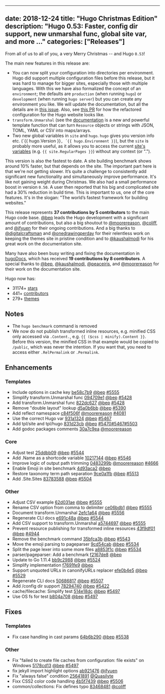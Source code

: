 
---
date: 2018-12-24
title: "Hugo Christmas Edition"
description: "Hugo 0.53: Faster, config dir support, new unmarshal func, global site var, and more ..."
categories: ["Releases"]
---

From all of us to all of you, a very Merry Christmas -- and Hugo `0.53`!

The main new features in this release are:

* You can now split your configuration into directories per environment. Hugo did support multiple configuration files before this release, but it was hard to manage for bigger sites, especially those with multiple languages. With this we have also formalized the concept of an `environment`; the defaults are `production` (when running `hugo`) or `development` (when running `hugo server`) but you can create any environment you like.  We will update the documentation, but all the details are in [this issue](https://github.com/gohugoio/hugo/pull/5501#issue-236237630). Also, see [this PR](https://github.com/gohugoio/hugoDocs/pull/683) for how the refactored configuration for the Hugo website looks like.
* `transform.Unmarshal` (see the [documentation](https://gohugo.io//functions/transform.unmarshal/) is a new and powerful template function that can turn `Resource` objects or strings with JSON, TOML, YAML or CSV into maps/arrays.
* Two new global variables in `site` and `hugo`. `hugo` gives you version info etc. (´{{ hugo.Version }}`, ´{{ hugo.Environment }}`), but the `site` is probably more useful, as it allows you to access the current [site's variables](https://gohugo.io/variables/site/) (e.g. `{{ site.RegularPages }}`) without any context (or ".").

This version is also the fastest to date. A site building benchmark shows around 10% faster, but that depends on the site. The important part here is that we're not getting slower.  It’s quite a challenge to consistently add significant new functionality and simultaneously improve performance. It's like not gaining weight during Christmas. We also had a small performance boost in version `0.50`. A user then reported that his big and complicated site had a 30% reduction in build time. This is important to us, one of the core features. It's in the slogan: "The world’s fastest framework for building websites."

This release represents **37 contributions by 5 contributors** to the main Hugo code base. [@bep](https://github.com/bep) leads the Hugo development with a significant amount of contributions, but also a big shoutout to [@moorereason](https://github.com/moorereason), [@coliff](https://github.com/coliff), and [@jfyuen](https://github.com/jfyuen) for their ongoing contributions. And a big thanks to [@digitalcraftsman](https://github.com/digitalcraftsman) and [@onedrawingperday](https://github.com/onedrawingperday) for their relentless work on keeping the themes site in pristine condition and to [@kaushalmodi](https://github.com/kaushalmodi) for his great work on the documentation site.

Many have also been busy writing and fixing the documentation in [hugoDocs](https://github.com/gohugoio/hugoDocs), 
which has received **19 contributions by 8 contributors**. A special thanks to [@bep](https://github.com/bep), [@kaushalmodi](https://github.com/kaushalmodi), [@peaceiris](https://github.com/peaceiris), and [@moorereason](https://github.com/moorereason) for their work on the documentation site.


Hugo now has:

* 31174+ [stars](https://github.com/gohugoio/hugo/stargazers)
* 441+ [contributors](https://github.com/gohugoio/hugo/graphs/contributors)
* 279+ [themes](http://themes.gohugo.io/)


## Notes

* The `hugo benchmark` command is removed
* We now do not publish transformed inline resources, e.g. minified CSS only accessed via `.Content.`, e.g. `{{ ($css | minify).Content }}`. Before this version, the minified CSS in that example would be copied to `/public`, which was never the intention. If you want that, you need to access either `.RelPermalink` or `.Permalink`.


## Enhancements

### Templates

* Include options in cache key [be58c7b9](https://github.com/gohugoio/hugo/commit/be58c7b9c88116094ca2b424c77210ddcccfff8e) [@bep](https://github.com/bep) [#5555](https://github.com/gohugoio/hugo/issues/5555)
* Simplify transform.Unmarshal func [094709e1](https://github.com/gohugoio/hugo/commit/094709e105d48547bf5297adc0ad0c777678b0a6) [@bep](https://github.com/bep) [#5428](https://github.com/gohugoio/hugo/issues/5428)
* Add transform.Unmarshal func [822dc627](https://github.com/gohugoio/hugo/commit/822dc627a1cfdf1f97882f27761675ac6ace7669) [@bep](https://github.com/bep) [#5428](https://github.com/gohugoio/hugo/issues/5428)
* Remove "double layout" lookup [d5a0b6bb](https://github.com/gohugoio/hugo/commit/d5a0b6bbbc83a3e274c62ed397a293f04ee8d241) [@bep](https://github.com/bep) [#5390](https://github.com/gohugoio/hugo/issues/5390)
* Add reflect namespace [c84f506f](https://github.com/gohugoio/hugo/commit/c84f506f8ef1f2ca94ab96718a22ba6e290235ac) [@moorereason](https://github.com/moorereason) [#4081](https://github.com/gohugoio/hugo/issues/4081)
* Use the correct Hugo var [931a1324](https://github.com/gohugoio/hugo/commit/931a1324503a4414e38d26efe82e1add811a8d29) [@bep](https://github.com/bep) [#5467](https://github.com/gohugoio/hugo/issues/5467)
* Add tpl/site and tpl/hugo [831d23cb](https://github.com/gohugoio/hugo/commit/831d23cb4d1ca99cdc15ed31c8ee1f981497be8f) [@bep](https://github.com/bep) [#5470](https://github.com/gohugoio/hugo/issues/5470)[#5467](https://github.com/gohugoio/hugo/issues/5467)[#5503](https://github.com/gohugoio/hugo/issues/5503)
* Add godoc packages comments [30a7c9ea](https://github.com/gohugoio/hugo/commit/30a7c9ea37a0f36451946f8688a3f807618a7eff) [@moorereason](https://github.com/moorereason) 

### Core

* Adjust test [25ddbb09](https://github.com/gohugoio/hugo/commit/25ddbb09fea7794edbbafa2ffce4e361cdc9bacf) [@bep](https://github.com/bep) [#5544](https://github.com/gohugoio/hugo/issues/5544)
* Add .Name as a shortcode variable [10217144](https://github.com/gohugoio/hugo/commit/1021714449a05ef85b2fdfaf65b354cbdee44f23) [@bep](https://github.com/bep) [#5546](https://github.com/gohugoio/hugo/issues/5546)
* Improve logic of output path trimming [0483299b](https://github.com/gohugoio/hugo/commit/0483299bc06a742d40528e0d675e42e149910853) [@moorereason](https://github.com/moorereason) [#4666](https://github.com/gohugoio/hugo/issues/4666)
* Enable Emoji in site benchmark [4d93aca2](https://github.com/gohugoio/hugo/commit/4d93aca27dfdebc9e06948ccf37a7922dac09d65) [@bep](https://github.com/bep) 
* Restore taxonomy term path separation [9ce0a1fb](https://github.com/gohugoio/hugo/commit/9ce0a1fb7011bd75eb0e2262e35354c49ce98ac5) [@bep](https://github.com/bep) [#5513](https://github.com/gohugoio/hugo/issues/5513)
* Add .Site.Sites [83783588](https://github.com/gohugoio/hugo/commit/8378358857d852458d01c667d59d13baa59a719c) [@bep](https://github.com/bep) [#5504](https://github.com/gohugoio/hugo/issues/5504)

### Other

* Adjust CSV example [62d031ae](https://github.com/gohugoio/hugo/commit/62d031aedfc128729b460241bd99d97b5d902e62) [@bep](https://github.com/bep) [#5555](https://github.com/gohugoio/hugo/issues/5555)
* Rename CSV option from comma to delimiter [ce06bdb1](https://github.com/gohugoio/hugo/commit/ce06bdb16a64dd39a8ebbb2e5a53b33520b00bb1) [@bep](https://github.com/bep) [#5555](https://github.com/gohugoio/hugo/issues/5555)
* Document transform.Unmarshal [2efc1a64](https://github.com/gohugoio/hugo/commit/2efc1a64c391420b1007f6e94b6ff616fb136635) [@bep](https://github.com/bep) [#5556](https://github.com/gohugoio/hugo/issues/5556)
* Regenerate CLI docs [e691c48a](https://github.com/gohugoio/hugo/commit/e691c48a5a9b4db5aa5383de6b83352fc18cc633) [@bep](https://github.com/bep) [#5544](https://github.com/gohugoio/hugo/issues/5544)
* Add CSV support to transform.Unmarshal [a5744697](https://github.com/gohugoio/hugo/commit/a5744697971d296eb973e04e4259fe9e516b908f) [@bep](https://github.com/bep) [#5555](https://github.com/gohugoio/hugo/issues/5555)
* Prevent resource publishing for transformed inline resources [43f9df01](https://github.com/gohugoio/hugo/commit/43f9df0194d229805d80b13c9e38a7a0fec12cf4) [@bep](https://github.com/bep) [#4944](https://github.com/gohugoio/hugo/issues/4944)
* Remove the benchmark command [35bfca3b](https://github.com/gohugoio/hugo/commit/35bfca3b14977eaebab4003b43b5236c1888d93d) [@bep](https://github.com/bep) [#5543](https://github.com/gohugoio/hugo/issues/5543)
* Move the emoji parsing to pageparser [9cd54cab](https://github.com/gohugoio/hugo/commit/9cd54cab20a03475e34ca462bd943069111481ae) [@bep](https://github.com/bep) [#5534](https://github.com/gohugoio/hugo/issues/5534)
* Split the page lexer into some more files [a8853f1c](https://github.com/gohugoio/hugo/commit/a8853f1c5ace30ae8d256ad374bdb280c95d4228) [@bep](https://github.com/bep) [#5534](https://github.com/gohugoio/hugo/issues/5534)
* parser/pageparser: Add a benchmark [f2167de8](https://github.com/gohugoio/hugo/commit/f2167de83493f13f02dd622425364668834f8208) [@bep](https://github.com/bep) 
* Update to Go 1.11.4 [bb9c2988](https://github.com/gohugoio/hugo/commit/bb9c2988f871ca5fe6af9c8e207ec852c631c3b3) [@bep](https://github.com/bep) [#5524](https://github.com/gohugoio/hugo/issues/5524)
* Simplify implementation [f7691fe9](https://github.com/gohugoio/hugo/commit/f7691fe9652aa12b6c582dea0ae2555e772d1a5f) [@bep](https://github.com/bep) 
* Support unquoted URLs in canonifyURLs replacer [efe0b4e5](https://github.com/gohugoio/hugo/commit/efe0b4e5c0292c1e5e27b0c32fbc368062fde3e8) [@bep](https://github.com/bep) [#5529](https://github.com/gohugoio/hugo/issues/5529)
* Regenerate CLI docs [50686817](https://github.com/gohugoio/hugo/commit/50686817072c8bef947959cb2bcc7f1914c7f839) [@bep](https://github.com/bep) [#5507](https://github.com/gohugoio/hugo/issues/5507)
* Add /config dir support [78294740](https://github.com/gohugoio/hugo/commit/7829474088f835251f04caa1121d47e35fe89f7e) [@bep](https://github.com/bep) [#5422](https://github.com/gohugoio/hugo/issues/5422)
* cache/filecache: Simplify test [514e18dc](https://github.com/gohugoio/hugo/commit/514e18dc27ce37a0e9a231741d616cf29d50d610) [@bep](https://github.com/bep) [#5497](https://github.com/gohugoio/hugo/issues/5497)
* Use OS fs for test [b804a708](https://github.com/gohugoio/hugo/commit/b804a70881c7be26dc15274c4f98f1057469cbc1) [@bep](https://github.com/bep) [#5497](https://github.com/gohugoio/hugo/issues/5497)

## Fixes

### Templates

* Fix case handling in cast params [64b6b290](https://github.com/gohugoio/hugo/commit/64b6b290751df01c47ff8d8fe21a3eca7a5db283) [@bep](https://github.com/bep) [#5538](https://github.com/gohugoio/hugo/issues/5538)

### Other

* Fix "failed to create file caches from configuration: file exists" on Windows [5178cd13](https://github.com/gohugoio/hugo/commit/5178cd13a7da3c5f5ec5d3217c9e40fc0be7152a) [@bep](https://github.com/bep) [#5497](https://github.com/gohugoio/hugo/issues/5497)
* fix jekyll import highlight options [ab921476](https://github.com/gohugoio/hugo/commit/ab9214768de4ce10032d3fe7ec8c7b2932ead892) [@jfyuen](https://github.com/jfyuen) 
* Fix "always false" condition [25641891](https://github.com/gohugoio/hugo/commit/256418917c6642f7e5b3d3206ff4b6fa03b1cb28) [@Quasilyte](https://github.com/Quasilyte) 
* Fixx CSS2 color code handling [4b5f7439](https://github.com/gohugoio/hugo/commit/4b5f743959394d443c4dcaa0ccae21842b51adaf) [@bep](https://github.com/bep) [#5506](https://github.com/gohugoio/hugo/issues/5506)
* common/collections: Fix defines typo [83468481](https://github.com/gohugoio/hugo/commit/8346848109ab57cb04de87c6d86859c6b3de8ffa) [@coliff](https://github.com/coliff) 
